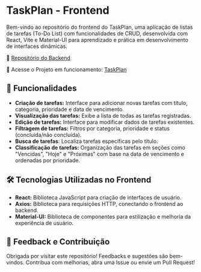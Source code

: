 # TaskPlan - Frontend
Bem-vindo ao repositório do frontend do TaskPlan, uma aplicação de listas de tarefas (To-Do List) com funcionalidades de CRUD, desenvolvida com React, Vite e Material-UI para aprendizado e prática em desenvolvimento de interfaces dinâmicas.

🔗 [Repositório do Backend](https://github.com/gabibento/taskplan-backend)

🔗 Acesse o Projeto em funcionamento: [TaskPlan](https://task-manager-nsc1-git-main-gabriellas-projects-bb68f8bb.vercel.app/)

## 🚀 Funcionalidades
- **Criação de tarefas:** Interface para adicionar novas tarefas com título, categoria, prioridade e data de vencimento.
- **Visualização das tarefas:** Exibe a lista de todas as tarefas registradas.
- **Edição de tarefas:** Interface para modificar dados de tarefas existentes.
- **Filtragem de tarefas:** Filtros por categoria, prioridade e status (concluída/não concluída).
- **Busca de tarefas**: Localiza tarefas específicas pelo título.
- **Classificação de tarefas:** Organização das tarefas em seções como "Vencidas", "Hoje" e "Próximas" com base na data de vencimento e ordenadas por prioridade.

## 🛠️ Tecnologias Utilizadas no Frontend
- **React:** Biblioteca JavaScript para criação de interfaces de usuário.
- **Axios:** Biblioteca para requisições HTTP, conectando o frontend ao backend.
- **Material-UI:** Biblioteca de componentes para estilização e melhoria da experiência de usuário.

## 💬 Feedback e Contribuição
Obrigada por visitar este repositório! Feedbacks e sugestões são bem-vindos. Contribua com melhorias, abra uma Issue ou envie um Pull Request!
